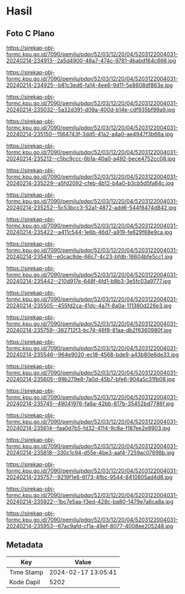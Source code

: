 # Hasil

## Foto C Plano

https://sirekap-obj-formc.kpu.go.id/7090/pemilu/pdpr/52/03/12/20/04/5203122004031-20240214-234913--2a5d4900-48a7-474c-9781-4babd164c666.jpg

https://sirekap-obj-formc.kpu.go.id/7090/pemilu/pdpr/52/03/12/20/04/5203122004031-20240214-234925--b81c3ed6-fa14-4ee6-9d11-5e8608df863e.jpg

https://sirekap-obj-formc.kpu.go.id/7090/pemilu/pdpr/52/03/12/20/04/5203122004031-20240214-235032--5a32d391-d09a-400d-b14e-cdf935bf99a9.jpg

https://sirekap-obj-formc.kpu.go.id/7090/pemilu/pdpr/52/03/12/20/04/5203122004031-20240214-235150--1564743f-3dd5-41a2-a4a0-ae4947f3b66a.jpg

https://sirekap-obj-formc.kpu.go.id/7090/pemilu/pdpr/52/03/12/20/04/5203122004031-20240214-235212--c5bc9ccc-6b1a-40a0-a492-bece4752cc08.jpg

https://sirekap-obj-formc.kpu.go.id/7090/pemilu/pdpr/52/03/12/20/04/5203122004031-20240214-235229--a5fd2092-cfeb-4b12-b4a0-b3cb5d5fa84c.jpg

https://sirekap-obj-formc.kpu.go.id/7090/pemilu/pdpr/52/03/12/20/04/5203122004031-20240214-235252--5c53bcc3-52a1-4872-add6-544f8474d842.jpg

https://sirekap-obj-formc.kpu.go.id/7090/pemilu/pdpr/52/03/12/20/04/5203122004031-20240214-235422--a411c544-1e6b-46d7-a919-fe629f68e9ca.jpg

https://sirekap-obj-formc.kpu.go.id/7090/pemilu/pdpr/52/03/12/20/04/5203122004031-20240214-235416--e0cac9de-66c7-4c23-bfdb-16604bfe5cc1.jpg

https://sirekap-obj-formc.kpu.go.id/7090/pemilu/pdpr/52/03/12/20/04/5203122004031-20240214-235442--210d917e-648f-4fd1-b8b3-3e5fc03a9777.jpg

https://sirekap-obj-formc.kpu.go.id/7090/pemilu/pdpr/52/03/12/20/04/5203122004031-20240214-235505--455fd2ca-41dc-4a7f-8a0a-111380d226e3.jpg

https://sirekap-obj-formc.kpu.go.id/7090/pemilu/pdpr/52/03/12/20/04/5203122004031-20240214-235759--362712f3-bc74-46f8-81aa-db2f6360980f.jpg

https://sirekap-obj-formc.kpu.go.id/7090/pemilu/pdpr/52/03/12/20/04/5203122004031-20240214-235546--964e9020-ec18-4568-bde9-a43b80e6de33.jpg

https://sirekap-obj-formc.kpu.go.id/7090/pemilu/pdpr/52/03/12/20/04/5203122004031-20240214-235605--99b279e8-7a0d-45b7-bfe6-904a5c31fb08.jpg

https://sirekap-obj-formc.kpu.go.id/7090/pemilu/pdpr/52/03/12/20/04/5203122004031-20240214-235745--49041976-fa6a-42bb-817b-35452bd7786f.jpg

https://sirekap-obj-formc.kpu.go.id/7090/pemilu/pdpr/52/03/12/20/04/5203122004031-20240214-235614--faa0d7b5-fd32-4114-9c8a-f187ee2e8903.jpg

https://sirekap-obj-formc.kpu.go.id/7090/pemilu/pdpr/52/03/12/20/04/5203122004031-20240214-235818--330c1c94-d55e-4be3-aaf4-7259ac07698b.jpg

https://sirekap-obj-formc.kpu.go.id/7090/pemilu/pdpr/52/03/12/20/04/5203122004031-20240214-235757--9219f1e6-6f73-4fbc-9544-8410805ad4d6.jpg

https://sirekap-obj-formc.kpu.go.id/7090/pemilu/pdpr/52/03/12/20/04/5203122004031-20240214-235922--1bc7e5aa-f3ed-428c-ba80-1479e7a6ca8a.jpg

https://sirekap-obj-formc.kpu.go.id/7090/pemilu/pdpr/52/03/12/20/04/5203122004031-20240214-235953--67ac9afd-cf1a-49ef-8077-4008ee205248.jpg


## Metadata

| Key        | Value               |
| ---------- | ------------------- |
| Time Stamp | 2024-02-17 13:05:41 |
| Kode Dapil | 5202                |



